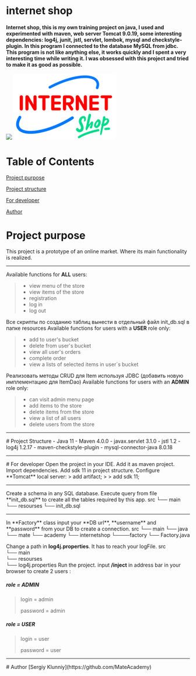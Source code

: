 <h1>internet shop
 
<h4>Internet shop, this is my own training project on java, I used and experimented with maven, 
web server Tomcat 9.0.19, some interesting dependencies: log4j, junit, jstl, servlet, lombok, 
mysql and checkstyle-plugin. In this program I connected to the database MySQL from jdbc. 
This program is not like anything else, it works quickly and I spent a very interesting time 
while writing it. I was obsessed with this project and tried to make it as good as possible.</h4>    

 
![](
https://camo.githubusercontent.com/6665a0c8ffeaf2c0caf52baeab22d63849fcbf86/68747470733a2f2f696d672e736869656c64732e696f2f6769746875622f6c616e6775616765732f746f702f53657267697941676565762f696e7465726e65746d61726b6574)
![](https://github.com/MateAcademy/internetshop/blob/26/src/main/webapp/WEB-INF/images/internetshop.png)
# Table of Contents
[Project purpose](#purpose)

[Project structure](#structure)

[For developer](#developer-start)

[Author](#author)


# <a name="purpose"></a>Project purpose
This project is a prototype of an online market. 
Where its main functionality is realized.
<hr>

Available functions for **ALL** users: 
 >- view menu of the store
 >- view items of the store
 >- registration
 >- log in
 >- log out
 
 Все скрипты по созданию таблиц вынести в отдельный файл init_db.sql в папке resources
 Available functions for users with a **USER** role only: 
 >- add to user's bucket
 >- delete from user's bucket
 >- view all user's orders
 >- complete order
 >- view a lists of selected items in user`s bucket
 
 Реализовать методы CRUD для Item используя JDBC (добавить новую имплементацию для ItemDao)
 Available functions for users with an **ADMIN** role only:
 >- can visit admin menu page
 >- add items to the store
 >- delete items from the store
 >- view a list of all users
 >- delete users from the store
<hr>
# <a name="structure"></a>Project Structure
- Java 11
- Maven 4.0.0
- javax.servlet 3.1.0
- jstl 1.2
- log4j 1.2.17
- maven-checkstyle-plugin
- mysql-connector-java 8.0.18
<hr>
# <a name="developer-start"></a>For developer
Open the project in your IDE.
Add it as maven project.
Import dependencies.
Add sdk 11 in project structure.
Configure **Tomcat** local server:
> add artifact;
>
> add sdk 11;
<hr>
Create a schema in any SQL database.
Execute query from file **init_db.sql** to create all the tables required by this app.
    src                 
     └── main            
         └── resourses        
                └── init_db.sql 
     
<hr>
In **Factory** class input your **DB url**, **username** and **password** from your DB to create a connection.
    src                 
     └── main            
        └── java        
            └── mate
                └── academy
                    └── internetshop
                          └────factory
                                └── Factory.java
     
Change a path in **log4j.properties**. It has to reach your logFile.
    src                 
     └── main            
         └── resourses        
                └── log4j.properties 
Run the project.
input **/inject** in address bar in your browser to create 2 users :
##### role = ADMIN
>login = admin
>
>password = admin
>
##### role = USER
>login = user
>
>password = user
<hr>
# <a name="authors"></a>Author
 [Sergiy Klunniy](https://github.com/MateAcademy)
